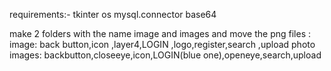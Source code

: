 requirements:-
tkinter
os
mysql.connector
base64



make 2 folders with the name image and images and move the png files :
image:
back button,icon ,layer4,LOGIN ,logo,register,search ,upload photo
images:
backbutton,closeeye,icon,LOGIN(blue one),openeye,search,upload

